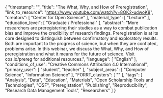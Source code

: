 {
    "timestamp": "",
    "title": "The What, Why, and How of Preregistration",
    "link_to_resource": "https://www.youtube.com/watch?v=8QK2-udwoK8",
    "creators": [
        "Center for Open Science"
    ],
    "material_type": [
        "Lecture"
    ],
    "education_level": [
        "Graduate / Professional"
    ],
    "abstract": "More researchers are preregistering their studies as a way to combat publication bias and improve the credibility of research findings. Preregistration is at its core designed to distinguish between confirmatory and exploratory results. Both are important to the progress of science, but when they are conflated, problems arise. In this webinar, we discuss the What, Why, and How of preregistration and what it means for the future of science. Visit cos.io/prereg for additional resources.",
    "language": [
        "English"
    ],
    "conditions_of_use": "Creative Commons Attribution 4.0 International",
    "primary_user": [
        "student",
        "teacher"
    ],
    "subject_areas": [
        "Computer Science",
        "Information Science"
    ],
    "FORRT_clusters": [
        ""
    ],
    "tags": [
        "Analysis",
        "Data",
        "Education",
        "Materials",
        "Open Scholarship Tools and Technologies",
        "OSF",
        "Preregistation",
        "Publishing",
        "Reproducibility",
        "Research Data Management Tools",
        "Researchers"
    ]
}
